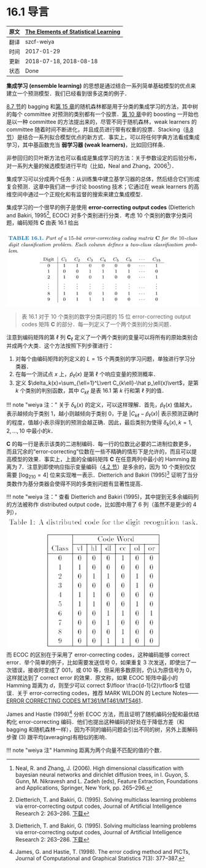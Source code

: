 # 16.1 导言

| 原文   | [The Elements of Statistical Learning](https://web.stanford.edu/~hastie/ElemStatLearn/printings/ESLII_print12.pdf#page=624) |
| ---- | ---------------------------------------- |
| 翻译   | szcf-weiya                               |
| 时间   | 2017-01-29                               |
| 更新 |2018-07-18, 2018-08-18|
| 状态| Done|

**集成学习 (ensemble learning)** 的思想是通过结合一系列简单基础模型的优点来建立一个预测模型．我们已经看到很多这类的例子．

[8.7 节](../08-Model-Inference-and-Averaging/8.7-Bagging/index.html)的 bagging 和[第 15 章](../15-Random-Forests/15.1-Introduction/index.html)的随机森林都是用于分类的集成学习的方法，其中树的每个 committee 对预测的类别都有一个投票．[第 10 章](../10-Boosting-and-Additive-Trees/10.1-Boosting-Methods/index.html)中的 boosting 一开始也是以一种 committee 的方法提出来的，尽管不同于随机森林，weak learners 的 committee 随着时间不断进化，并且成员进行带有权重的投票．Stacking（[8.8 节](../08-Model-Inference-and-Averaging/8.8-Model-Averaging-and-Stacking/index.html)）是结合一系列拟合模型优点的新方式．事实上，可以将任何字典方法看成集成学习，其中基函数充当 **弱学习器 (weak learners)**，比如回归样条．

非参回归的贝叶斯方法也可以看成是集成学习的方法：关于参数设定的后验分布，对一系列大量的候选模型进行平均（比如，Neal and Zhang，2006[^1]）．

集成学习可以分成两个任务：从训练集中建立基学习器的总体，然后结合它们形成复合预测．这章中我们进一步讨论 boosting 技术；它通过在 weak learners 的高维空间中通过一个正规化和有监督的搜索来建立集成模型．

集成学习的一个很早的例子是使用 **error-correcting output codes** (Dietterich and Bakiri, 1995[^2], ECOC) 对多个类别进行分类．考虑 $10$ 个类别的数字分类问题，编码矩阵 $\mathbf{C}$ 由表 16.1 给出

![](../img/16/tab16.1.png)

> 表 16.1 对于 $10$ 个类别的数字分类问题的 15 位 error-correcting output codes 矩阵 $\mathbf C$ 的部分．每一列定义了一个两个类别的分类问题．

注意到编码矩阵的第 $\ell$ 列 $\mathbf C_\ell$ 定义了一个两个类别的变量可以将所有的原始类别合并成两个大类．这个方法按照下列步骤进行：

1. 对每个由编码矩阵的列定义的 $L=15$ 个两类别的学习问题，单独进行学习分类器．
2. 在每一个测试点 $x$ 上，$\hat p_\ell (x)$ 是第 $\ell$ 个响应变量的预测概率．
3. 定义 $\delta_k(x)=\sum_{\ell=1}^L\vert C_{k\ell}-\hat p_\ell(x)\vert$，是第 $k$ 个类别的判别函数，其中 $C_{k\ell}$ 是表 16.1 第 $k$ 行和第 $\ell$ 列的值．

!!! note "weiya 注："
	关于 $\delta_k(x)$ 的定义，可以这样理解．首先，$\hat p_\ell (x)$ 值越大，表示越倾向于类别 $1$，越小则越倾向于类别 $0$，于是 $\vert C_{k\ell}-\hat p_\ell(x) \vert$ 表示预测正确时的程度，值越小表示得到的预测会越正确．因此，最后类别为使得 $\delta_k(x), k=1,2,\ldots, 10$ 中最小的$k$．

$\mathbf C$ 的每一行是表示该类的二进制编码．每一行的位数比必要的二进制位数更多，而且冗余的“error-correcting”位数在一些不精确的情形下是允许的，而且可以提高模型的效果．事实上，上面的全编码矩阵 $\mathbf C$ 在任意两列中最小的 Hamming 距离为 7．注意到即使响应指示变量编码（[4.2 节](../04-Linear-Methods-for-Classification/4.2-Linear-Regression-of-an-Indicator-Matrix/index.html)）是多余的，因为 $10$ 个类别仅仅需要 $[\log_210=4]$ 位来实现唯一表示．Dietterich and Bakiri (1995)[^2] 证明了当分类数作为基分类器会使得不同的多类别问题有显著性提高．

!!! note "weiya 注："
	查看 Dietterich and Bakiri (1995)，其中提到无多余编码列的方法被称作 distributed output code，比如图中用了 6 列（虽然不是更少的 4 列），
	![](../img/16/note-16-1.png)
	而 ECOC 的区别在于采用了 error-correcting codes，这种编码能够 correct error．举个简单的例子，比如需要发送信号 $0$，如果重复 3 次发送，即使出了一次错误，接收时变成了 $001$，或 $010$ 等，但采用多数原则，仍认为原信号为 $0$，这样就达到了 correct error 的效果．原文称，如果 ECOC 矩阵中最小的 Hamming 距离为 $d$，则至少可以 correct $\lfloor \frac{d-1}{2}\rfloor$ 位错误．关于 error-correcting codes，推荐 MARK WILDON 的 Lecture Notes——[ERROR CORRECTING CODES MT361/MT461/MT5461](http://www.ma.rhul.ac.uk/~uvah099/Maths/Codes11/MT3612011Notes.pdf)．
	
James and Hastie (1998)[^4] 分析 ECOC 方法，而且证明了随机编码分配和最优结构化 error-correcting 编码．他们也提出这种编码的好处在于降低方差（和 bagging 和随机森林一样），因为不同的编码问题会引出不同的树，另外上面解码步骤 (3) 跟平均(averaging)有相似的影响．

!!! note "weiya 注"
		Hamming 距离为两个向量不匹配的值的个数．

[^1]: Neal, R. and Zhang, J. (2006). High dimensional classification with bayesian neural networks and dirichlet diffusion trees, in I. Guyon, S. Gunn, M. Nikravesh and L. Zadeh (eds), Feature Extraction, Foundations and Applications, Springer, New York, pp. 265–296.
[^2]: Dietterich, T. and Bakiri, G. (1995). Solving multiclass learning problems via error-correcting output codes, Journal of Artificial Intelligence Research 2: 263–286. [下载](../references/Dietterich1995.pdf)
[^4]: James, G. and Hastie, T. (1998). The error coding method and PICTs, Journal of Computational and Graphical Statistics 7(3): 377–387.
